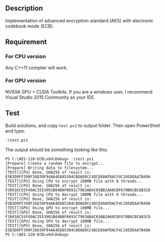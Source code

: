 ## Description

Implementation of advanced encryption standard (AES) with electronic codebook mode (ECB).

## Requirement

### For CPU version

Any C++11 compiler will work.

### For GPU version

NVIDIA GPU + CUDA Toolkits. If you are a windows user, I recommend Visual Studio 2015 Community as your IDE.

## Test

Build solutions, and copy `test.ps1` to output folder. Then open PowerShell and type:

```
.\test.ps1
```

The output should be something looking like this:

```
PS C:\AES-128-ECB\x64\Debug> .\test.ps1
[Prepare] Create a random file to encrypt...
[Prepare] Writing data to filesystem...
[TEST][CPU] Done, SHA256 of result is: E5B3D9FF399F26D39F94A64E685384C0DAE0CC4DCE60AFDACF4C105DEAA7B49A
[TEST][CPU] Using CPU to encrypt 100MB file with 8 threads...
[TEST][CPU] Done, SHA256 of result is: F30016C55F49AC3553901B04B8F0691C7963AB4C65BB2A60CBF670B6CBC6B3CD
[TEST][CPU] Using CPU to decrypt 100MB file with 8 threads...
[TEST][CPU] Done, SHA256 of result is: E5B3D9FF399F26D39F94A64E685384C0DAE0CC4DCE60AFDACF4C105DEAA7B49A
[TEST][GPU] Using GPU to encrypt 100MB file...
[TEST][GPU] Done, SHA256 of result is: F30016C55F49AC3553901B04B8F0691C7963AB4C65BB2A60CBF670B6CBC6B3CD
[TEST][GPU] Using GPU to decrypt 100MB file...
[TEST][GPU] Done, SHA256 of result is: E5B3D9FF399F26D39F94A64E685384C0DAE0CC4DCE60AFDACF4C105DEAA7B49A
PS C:\AES-128-ECB\x64\Debug>
```